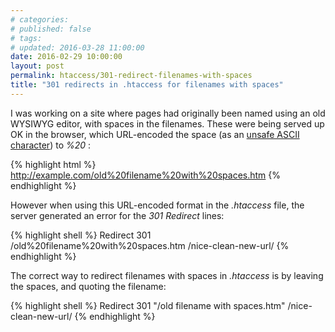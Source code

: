 ```yaml
---
# categories: 
# published: false
# tags: 
# updated: 2016-03-28 11:00:00
date: 2016-02-29 10:00:00
layout: post
permalink: htaccess/301-redirect-filenames-with-spaces
title: "301 redirects in .htaccess for filenames with spaces"
---
```

I was working on a site where pages had originally been named using an old WYSIWYG editor, with spaces in the filenames.  These were being served up OK in the browser, which URL-encoded the space (as an [unsafe ASCII character](http://www.w3schools.com/tags/ref_urlencode.asp)) to *%20* :

{% highlight html %}
http://example.com/old%20filename%20with%20spaces.htm
{% endhighlight %}

However when using this URL-encoded format in the *.htaccess* file, the server generated an error for the *301 Redirect* lines: 

{% highlight shell %}
Redirect 301 /old%20filename%20with%20spaces.htm /nice-clean-new-url/
{% endhighlight %}

The correct way to redirect filenames with spaces in *.htaccess* is by leaving the spaces, and quoting the filename:

{% highlight shell %}
Redirect 301 "/old filename with spaces.htm" /nice-clean-new-url/
{% endhighlight %}